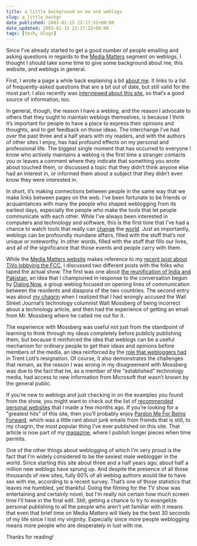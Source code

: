 ```yaml
---
title: a little background on me and weblogs
slug: a_little_backgr
date_published: 2003-01-15 22:17:52+00:00
date_updated: 2003-01-15 22:17:52+00:00
tags: [tech, blogs]
---
```

Since I’ve already started to get a good number of people emailing and asking questions in regards to the [Media Matters](http://www.pbs.org/wnet/mediamatters/303/) segment on weblogs, I thought I should take some time to give some background about me, this website, and weblogs in general.

First, I wrote a page a while back explaining a bit [about me](/?about). It links to a list of frequently-asked questions that are a bit out of date, but still valid for the most part. I also recently was [interviewed about this site](http://www.kiruba.com/anil.html), so that’s a good source of information, too.

In general, though, the reason I have a weblog, and the reason I advocate to others that they ought to maintain weblogs themselves, is because I think it’s important for people to have a place to express their opinions and thoughts, and to get feedback on those ideas. The interchange I’ve had over the past three and a half years with my readers, and with the authors of other sites I enjoy, has had profound effects on my personal and professional life. The biggest single moment that has occurred to everyone I know who actively maintains a weblog is the first time a stranger contacts you or leaves a comment where they indicate that something you wrote about touched them, or discussed a topic that they didn’t think anyone else had an interest in, or informed them about a subject that they didn’t even know they were interested in.

In short, it’s making connections between people in the same way that we make links between pages on the web. I’ve been fortunate to be friends or acquaintances with many the people who shaped weblogging from its earliest days, especially the people who make the tools that let people communicate with each other. While I’ve always been interested in computers and technology and software, this is the first time that I’ve had a chance to watch tools that really can [change](http://shift.com/content/web/391/1.html) the [world](http://www.wired.com/news/culture/0,1284,56978,00.html). Just as importantly, weblogs can be profoundly mundane affairs, filled with the stuff that’s *not* unique or noteworthy. In other words, filled with the stuff that fills our lives, and all of the significance that those events and people carry with them.

While the [Media Matters website](http://www.pbs.org/wnet/mediamatters/303/blog/dash.html) makes reference to my [recent post about TiVo lobbying the FCC](/index.php?archives/004693.php), I discussed two different posts with the folks who taped the actual show. The first was one about [the reunification of India and Pakistan](/index.php?archives/001489.php), an idea that I championed in response to the conversation begun by [Dialog Now](http://www.dialognow.org/), a group weblog focused on opening lines of communication between the residents and diaspora of the two countries. The second entry was about [my chagrin](/index.php?archives/001889.php) when I realized that I had wrongly accused the Wall Street Journal’s technology columnist Walt Mossberg of being incorrect about a technology article, and then had the experience of getting an email from Mr. Mossberg where he called me out for it.

The experience with Mossberg was useful not just from the standpoint of learning to think through my ideas completely before publicly publishing them, but because it reinforced the idea that weblogs can be a useful mechanism for ordinary people to get their ideas and opinions before members of the media, an idea reinforced by the [role that webloggers had](http://www.nypost.com/postopinion/opedcolumnists/51499.htm) in Trent Lott’s resignation. Of course, it also demonstrates the challenges that remain, as the reason I was wrong in my disagreement with Mossberg was due to the fact that he, as a member of the "established" technology media, had access to new information from Microsoft that wasn’t known by the general public.

If you’re new to weblogs and just checking in on the examples you found from the show, you might want to check out the list of [recommended personal websites](/index.php?archives/003325.php) that I made a few months ago. If you’re looking for a "greatest hits" of this site, then you’ll probably enjoy [Pardon Me For Being Forward](http://www.dashes.com/magazine/backissues/pardon_me_for_being_forward.php), which was a little rant about junk emails from friends that is still, to my chagrin, the most popular thing I’ve ever published on this site. That article is now part of my [magazine](http://www.dashes.com/magazine/), where I publish longer pieces when time permits.

One of the other things about weblogging of which I’m very proud is the fact that I’m widely considered to be the sexiest male weblogger in the world. Since starting this site about three and a half years ago, about half a million new weblogs have sprung up. And despite the presence of all those thousands of new sites, fully 60% of all weblog authors would like to have sex with me, according to a recent survey. That’s one of those statistics that leaves me humbled, yet thankful. Doing the filming for the TV show was entertaining and certainly novel, but I’m really not certain how much screen time I’ll have in the final edit. Still, getting a chance to try to evangelize personal publishing to all the people who aren’t yet familiar with it means that even that brief time on Media Matters will likely be the best 30 seconds of my life since I lost my virginity. Especially since more people weblogging means more people who are desperately in lust with me.

Thanks for reading!
